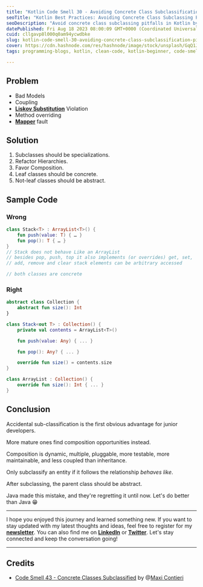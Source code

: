 ```yaml
---
title: "Kotlin Code Smell 30 - Avoiding Concrete Class Subclassification Pitfalls"
seoTitle: "Kotlin Best Practices: Avoiding Concrete Class Subclassing Pitfalls"
seoDescription: "Avoid concrete class subclassing pitfalls in Kotlin by mastering best practices, using composition, and understanding the Liskov Substitution Principle."
datePublished: Fri Aug 18 2023 08:00:09 GMT+0000 (Coordinated Universal Time)
cuid: cllgavp8l000q0am94ycwdbke
slug: kotlin-code-smell-30-avoiding-concrete-class-subclassification-pitfalls
cover: https://cdn.hashnode.com/res/hashnode/image/stock/unsplash/GqQ1Jnl0TWQ/upload/a140e90b91e3367277d3cda82a0c44e9.jpeg
tags: programming-blogs, kotlin, clean-code, kotlin-beginner, code-smell-1

---
```


## Problem

* Bad Models
* Coupling
* [**Liskov Substitution**](https://en.wikipedia.org/wiki/Liskov_substitution_principle) Violation
* Method overriding
* [**Mapper**](https://maximilianocontieri.com/what-is-wrong-with-software) fault

## Solution

1. Subclasses should be specializations.
2. Refactor Hierarchies.
3. Favor Composition.
4. Leaf classes should be concrete.
5. Not-leaf classes should be abstract.

## Sample Code

### Wrong

```kotlin
class Stack<T> : ArrayList<T>() {
    fun push(value: T) { … }
    fun pop(): T { … }
}
// Stack does not behave Like an ArrayList
// besides pop, push, top it also implements (or overrides) get, set,
// add, remove and clear stack elements can be arbitrary accessed

// both classes are concrete
```

### Right

```kotlin
abstract class Collection {
    abstract fun size(): Int
}

class Stack<out T> : Collection() {
    private val contents = ArrayList<T>()

    fun push(value: Any) { ... }

    fun pop(): Any? { ... }

    override fun size() = contents.size
}

class ArrayList : Collection() {
    override fun size(): Int { ... }
}
```

## Conclusion

Accidental sub-classification is the first obvious advantage for junior developers.

More mature ones find composition opportunities instead.

Composition is dynamic, multiple, pluggable, more testable, more maintainable, and less coupled than inheritance.

Only subclassify an entity if it follows the relationship *behaves like*.

After subclassing, the parent class should be abstract.

Java made this mistake, and they're regretting it until now. Let's do better than Java 😁

---

I hope you enjoyed this journey and learned something new. If you want to stay updated with my latest thoughts and ideas, feel free to register for my [**newsletter**](https://yonatankarp.com/newsletter). You can also find me on [**LinkedIn**](https://www.linkedin.com/in/yonatankarp/) or [**Twitter**](https://twitter.com/yonatan_karp). Let's stay connected and keep the conversation going!

---

## Credits

* [Code Smell 43 - Concrete Classes Subclassified](https://maximilianocontieri.com/code-smell-43-concrete-classes-subclassified) by @[Maxi Contieri](@mcsee)
